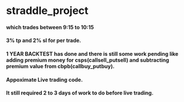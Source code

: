 # straddle_project

#### which trades between 9:15 to 10:15
#### 3% tp and 2% sl for per trade.
#### 1 YEAR BACKTEST has done and there is still some work pending like adding premium money for csps(callsell_putsell) and subtracting premium value from cbpb(callbuy_putbuy).
#### Appoximate Live trading code.
#### It still required 2 to 3 days of work to do before live trading.
